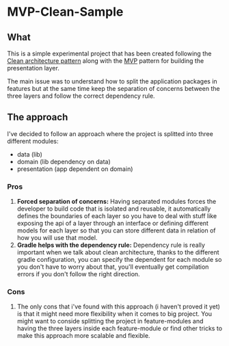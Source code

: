 # MVP-Clean-Sample

## What
This is a simple experimental project that has been created following the [Clean architecture pattern](https://8thlight.com/blog/uncle-bob/2012/08/13/the-clean-architecture.html) along with the [MVP](https://en.wikipedia.org/wiki/Model%E2%80%93view%E2%80%93presenter) pattern for building the presentation layer.

The main issue was to understand how to split the application packages in features but at the same time keep the separation of concerns between the three layers and follow the correct dependency rule.

## The approach
I've decided to follow an approach where the project is splitted into three different modules:
- data (lib)
- domain (lib dependency on data)
- presentation (app dependent on domain) 

### Pros
1. **Forced separation of concerns:** Having separated modules forces the developer to build code that is isolated and reusable, it automatically defines the boundaries of each layer so you have to deal with stuff like exposing the api of a layer through an interface or defining different models for each layer so that you can store different data in relation of how you will use that model.
2. **Gradle helps with the dependency rule:** Dependency rule is really important when we talk about clean architecture, thanks to the different gradle configuration, you can specify the dependent for each module so you don't have to worry about that, you'll eventually get compilation errors if you don't follow the right direction.

### Cons
1. The only cons that i've found with this approach (i haven't proved it yet) is that it might need more flexibility when it comes to big project. You might want to conside splitting the project in feature-modules and having the three layers inside each feature-module or find other tricks to make this approach more scalable and flexible.
